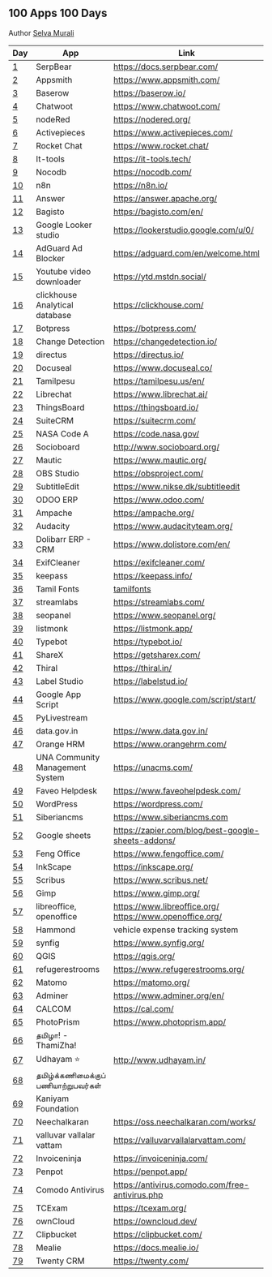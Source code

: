 ## 100 Apps 100 Days

Author [Selva Murali]

| Day  | App                                 | Link                                                         | Source                                               |
| ---- | ----------------------------------- | ------------------------------------------------------------ | ---------------------------------------------------- |
| [1]  | SerpBear                            | <https://docs.serpbear.com/>                                 |                                                      |
| [2]  | Appsmith                            | <https://www.appsmith.com/>                                  | <https://github.com/appsmithorg/appsmith>            |
| [3]  | Baserow                             | <https://baserow.io/>                                        | <https://github.com/bram2w/baserow>                  |
| [4]  | Chatwoot                            | <https://www.chatwoot.com/>                                  | <https://github.com/chatwoot/chatwoot>               |
| [5]  | nodeRed                             | <https://nodered.org/>                                       | <https://github.com/node-red>                        |
| [6]  | Activepieces                        | <https://www.activepieces.com/>                              | <https://github.com/activepieces/activepieces>       |
| [7]  | Rocket Chat                         | <https://www.rocket.chat/>                                   | <https://github.com/RocketChat/Rocket.Chat>          |
| [8]  | It-tools                            | <https://it-tools.tech/>                                     | <https://github.com/CorentinTh/it-tools>             |
| [9]  | Nocodb                              | <https://nocodb.com/>                                        | <https://github.com/nocodb/nocodb>                   |
| [10] | n8n                                 | <https://n8n.io/>                                            | <https://github.com/n8n-io/n8n>                      |
| [11] | Answer                              | <https://answer.apache.org/>                                 | <https://github.com/apache/incubator-answer>         |
| [12] | Bagisto                             | <https://bagisto.com/en/>                                    | <https://github.com/bagisto>                         |
| [13] | Google Looker studio                | <https://lookerstudio.google.com/u/0/>                       |                                                      |
| [14] | AdGuard Ad Blocker                  | <https://adguard.com/en/welcome.html>                        |                                                      |
| [15] | Youtube video downloader            | <https://ytd.mstdn.social/>                                  | <https://github.com/Rudloff/alltube>                 |
| [16] | clickhouse Analytical database      | <https://clickhouse.com/>                                    | <https://github.com/ClickHouse/ClickHouse>           |
| [17] | Botpress                            | <https://botpress.com/>                                      | <https://github.com/botpress/botpress>               |
| [18] | Change Detection                    | <https://changedetection.io/>                                | <https://github.com/dgtlmoon/changedetection.io>     |
| [19] | directus                            | <https://directus.io/>                                       | <https://github.com/directus/directus>               |
| [20] | Docuseal                            | <https://www.docuseal.co/>                                   | <https://github.com/docusealco/docuseal>             |
| [21] | Tamilpesu                           | <https://tamilpesu.us/en/>                                   | <https://github.com/Ezhil-Language-Foundation>       |
| [22] | Librechat                           | <https://www.librechat.ai/>                                  | <https://github.com/danny-avila/LibreChat>           |
| [23] | ThingsBoard                         | <https://thingsboard.io/>                                    | <https://github.com/thingsboard/thingsboard>         |
| [24] | SuiteCRM                            | <https://suitecrm.com/>                                      | <https://github.com/salesagility/SuiteCRM>           |
| [25] | NASA Code A                         | <https://code.nasa.gov/>                                     | <https://github.com/nasa/code-nasa-gov>              |
| [26] | Socioboard                          | <http://www.socioboard.org/>                                 | <https://github.com/socioboard/Socioboard-5.0>       |
| [27] | Mautic                              | <https://www.mautic.org/>                                    | <https://github.com/mautic/mautic>                   |
| [28] | OBS Studio                          | <https://obsproject.com/>                                    | <https://github.com/obsproject/obs-studio>           |
| [29] | SubtitleEdit                        | <https://www.nikse.dk/subtitleedit>                          | <https://github.com/SubtitleEdit>                    |
| [30] | ODOO ERP                            | <https://www.odoo.com/>                                      | <https://github.com/odoo/odoo>                       |
| [31] | Ampache                             | <https://ampache.org/>                                       | <https://github.com/ampache/ampache>                 |
| [32] | Audacity                            | <https://www.audacityteam.org/>                              | <https://github.com/audacity>                        |
| [33] | Dolibarr ERP - CRM                  | <https://www.dolistore.com/en/>                              | <https://github.com/Dolibarr/dolibarr>               |
| [34] | ExifCleaner                         | <https://exifcleaner.com/>                                   |                                                      |
| [35] | keepass                             | <https://keepass.info/>                                      |                                                      |
| [36] | Tamil Fonts                         | [tamilfonts]                                                 | [neechalkaran]                                       |
| [37] | streamlabs                          | <https://streamlabs.com/>                                    | <https://github.com/stream-labs/desktop>             |
| [38] | seopanel                            | <https://www.seopanel.org/>                                  |                                                      |
| [39] | listmonk                            | <https://listmonk.app/>                                      | [listmonk]                                           |
| [40] | Typebot                             | <https://typebot.io/>                                        |                                                      |
| [41] | ShareX                              | <https://getsharex.com/>                                     | <https://github.com/ShareX/ShareX>                   |
| [42] | Thiral                              | <https://thiral.in/>                                         |                                                      |
| [43] | Label Studio                        | <https://labelstud.io/>                                      | [label-studio]                                       |
| [44] | Google App Script                   | <https://www.google.com/script/start/>                       | [google-scripts]                                     |
| [45] | PyLivestream                        |                                                              | [PyLivestream]                                       |
| [46] | data.gov.in                         | <https://www.data.gov.in/>                                   |                                                      |
| [47] | Orange HRM                          | <https://www.orangehrm.com/>                                 | <https://github.com/orangehrm/orangehrm>             |
| [48] | UNA Community Management System     | <https://unacms.com/>                                        | <https://github.com/unacms/una>                      |
| [49] | Faveo Helpdesk                      | <https://www.faveohelpdesk.com/>                             | [faveo-helpdesk]                                     |
| [50] | WordPress                           | <https://wordpress.com/>                                     | [Wordpress]                                          |
| [51] | Siberiancms                         | <https://www.siberiancms.com>                                | [Siberian]                                           |
| [52] | Google sheets                       | <https://zapier.com/blog/best-google-sheets-addons/>         |                                                      |
| [53] | Feng Office                         | <https://www.fengoffice.com/>                                | [fengoffice]                                         |
| [54] | InkScape                            | <https://inkscape.org/>                                      |                                                      |
| [55] | Scribus                             | <https://www.scribus.net/>                                   |                                                      |
| [56] | Gimp                                | <https://www.gimp.org/>                                      |                                                      |
| [57] | libreoffice, openoffice             | <https://www.libreoffice.org/> <https://www.openoffice.org/> |                                                      |
| [58] | Hammond                             | vehicle expense tracking system                              | <https://github.com/akhilrex/hammond>                |
| [59] | synfig                              | <https://www.synfig.org/>                                    | <https://github.com/synfig/synfig/>                  |
| [60] | QGIS                                | <https://qgis.org/>                                          | <https://github.com/qgis/QGIS>                       |
| [61] | refugerestrooms                     | <https://www.refugerestrooms.org/>                           | <https://github.com/RefugeRestrooms/refugerestrooms> |
| [62] | Matomo                              | <https://matomo.org/>                                        | <https://github.com/matomo-org/matomo>               |
| [63] | Adminer                             | <https://www.adminer.org/en/>                                | <https://github.com/vrana/adminer/>                  |
| [64] | CALCOM                              | <https://cal.com/>                                           | <https://github.com/calcom/cal.com>                  |
| [65] | PhotoPrism                          | <https://www.photoprism.app/>                                | <https://github.com/photoprism/photoprism>           |
| [66] | தமிழா! - ThamiZha!                  |                                                              | <https://github.com/thamizha>                        |
| [67] | Udhayam ⭐                          | <http://www.udhayam.in/>                                     |                                                      |
| [68] | தமிழ்க்கணிமைக்குப் பணியாற்றுபவர்கள் |                                                              |                                                      |
| [69] | Kaniyam Foundation                  |                                                              | <https://github.com/KaniyamFoundation>               |
| [70] | Neechalkaran                        | <https://oss.neechalkaran.com/works/>                        |                                                      |
| [71] | valluvar vallalar vattam            | <https://valluvarvallalarvattam.com/>                        |                                                      |
| [72] | Invoiceninja                        | <https://invoiceninja.com/>                                  | <https://github.com/invoiceninja/invoiceninja>       |
| [73] | Penpot                              | <https://penpot.app/>                                        | <https://github.com/penpot/penpot>                   |
| [74] | Comodo Antivirus                    | <https://antivirus.comodo.com/free-antivirus.php>            |                                                      |
| [75] | TCExam                              | <https://tcexam.org/>                                        | <https://github.com/tecnickcom/tcexam>               |
| [76] | ownCloud                            | <https://owncloud.dev/>                                      | <https://github.com/owncloud>                        |
| [77] | Clipbucket                          | <https://clipbucket.com/>                                    |                                                      |
| [78] | Mealie                              | <https://docs.mealie.io/>                                    | <https://github.com/mealie-recipes/mealie>           |
| [79] | Twenty CRM                          | <https://twenty.com/>                                        | <https://github.com/twentyhq/twenty>                 |

[Selva Murali]: https://www.facebook.com/selva.murali
[1]: https://www.facebook.com/share/p/3CZW2Cqc4Xks9Qym/
[2]: https://www.facebook.com/share/p/6eyzLmN8ggXTJUAk/
[3]: https://www.facebook.com/share/p/4dVsWUqsRcz4rVQR/
[4]: https://www.facebook.com/share/p/7zpCJS1EvFEg6KZX/
[5]: https://www.facebook.com/share/p/z66PwsMyg7Qhn5WB/
[6]: https://www.facebook.com/share/p/rJVjDmChWhpvhXg5/
[7]: https://www.facebook.com/share/p/9emqLuudbEp7mkEp/
[8]: https://www.facebook.com/share/p/3p2BxYZKV8hh84KV/
[9]: https://www.facebook.com/selva.murali/posts/pfbid025azn2F1hJ1jkE9DfzaMUrPcitfS6wUt33yksqU8iwqVwM6xfsxhwjhBnzUUG4g3zl
[10]: https://www.facebook.com/share/p/62mady3QBK35ygTC/
[11]: https://www.facebook.com/selva.murali/posts/pfbid024QQucy3EGxHaE8p9zVyqKXq47iipPUKu6kWNTUzNaf2aPDJWozjiwTThfw4VcRuGl
[12]: https://www.facebook.com/selva.murali/posts/pfbid0JiJT2GAnPSE3WPGUJiYa5Ed1fWM9N5p8p1CYv9w7HbncQka5Fv3AfWFKbzi4TA2bl
[13]: https://www.facebook.com/share/p/VMduEwBCFrJYuyrv/
[14]: https://www.facebook.com/selva.murali/posts/pfbid0GxQesB14De6khdfVjZL7FTvTuxi2WKRqzPyZsEyWHt3jh5RE4aXHVV6XuHmnHL8Jl
[15]: https://www.facebook.com/share/p/tNZCo7r4h74GXchh/
[16]: https://www.facebook.com/share/p/tNZCo7r4h74GXchh/
[17]: https://www.facebook.com/share/p/48PEh4EiqpEiYkTn/
[18]: https://www.facebook.com/share/p/zGvWVPg245fBT4fT/
[19]: https://www.facebook.com/share/p/c3rQm5WRrYR7Uk3Q/
[20]: https://www.facebook.com/share/p/tmy3WZUGUPZJcyk9/
[21]: https://www.facebook.com/share/p/Nozz7LFDJMVtQABR/
[22]: https://www.facebook.com/share/p/QbgDTsS4M9iYrRmD/
[23]: https://www.facebook.com/share/p/nPrWuQSBnu3k4xns/
[24]: https://www.facebook.com/share/p/LbCXa7dcRRQUF52r/
[25]: https://www.facebook.com/share/p/THUQ7oNpjBtGyQPo/
[26]: https://www.facebook.com/share/p/p4Q53mTar68SoyJ7/
[27]: https://www.facebook.com/share/p/XU2bZ3eysMbABsJX/
[28]: https://www.facebook.com/share/p/JFT6PPsr2DBBJpug/
[29]: https://www.facebook.com/share/p/P58dzw7NTC5Xrsqv/
[30]: https://www.facebook.com/share/p/7Jk4cMy1JGkWUbfx/
[31]: https://www.facebook.com/share/p/dXtk3fsDxywVLi3j/
[32]: https://www.facebook.com/share/p/5y6ZYRCiq4UxLZz8/
[33]: https://www.facebook.com/share/p/fdnzSs7XcHuF2Zu7/
[34]: https://www.facebook.com/share/p/NoKiVZeDMGYbjyQ3/
[35]: https://www.facebook.com/share/p/q5K3EvFpcLhS59cP/
[36]: https://www.facebook.com/share/p/z1QFvXTKjbWPM6vM/
[37]: https://www.facebook.com/share/p/hEvmmcBm3VG6oRmq/
[38]: https://www.facebook.com/selva.murali/posts/pfbid02oMPLaP9bcuWmoHKF2yzcMRFKDekRUNPXx3UZ47E5dp5eu8oANWyoadcoonBWdxWFl
[39]: https://www.facebook.com/selva.murali/posts/pfbid0ujPczF6CND7mrQiDYmphmTUfGkhzpD95qFzHvCSNaLJuwMUu2aFc13JCU5cPXEbgl
[listmonk]: https://github.com/knadh/listmonk
[40]: https://www.facebook.com/selva.murali/posts/pfbid02p32bfUqawMRAs2nUzjJ4wGG4AEdNJPPGrREtfswWPzqmGiPQL35FDQUDWh5Ut22Jl
[41]: https://www.facebook.com/share/p/3ofnSxDGFVSNu9Jw/
[PyLivestream]: https://github.com/scivision/PyLivestream
[43]: https://www.facebook.com/share/p/QTWn2jYJpsxMeb1q/
[label-studio]: https://github.com/HumanSignal/label-studio/
[44]: https://www.facebook.com/share/p/uc7BefJnzanxHBB9/
[google-scripts]: https://www.labnol.org/internet/google-scripts/28281/
[45]: https://www.facebook.com/share/p/1VUzyQKMko5rpmNB/
[46]: https://www.facebook.com/share/p/wWF5bqkbJsgpkX4R/
[Wordpress]: https://github.com/WordPress/WordPress
[tamilfonts]: https://oss.neechalkaran.com/tamilfonts/
[neechalkaran]: https://oss.neechalkaran.com/
[42]: https://www.facebook.com/selva.murali/posts/pfbid0sbymW7UxkcFiHoyQHcm4fPokYpy4zdiUGTZVYw288G2xEBcLAJ16SteGw1kbbr9Jl
[47]: https://www.facebook.com/share/p/LVNSD3zVVyTJ8vHA/
[48]: https://www.facebook.com/share/p/ekrbweUvD7AegxA4/
[49]: https://www.facebook.com/share/p/vZwDvLWLVExTzGTY/
[faveo-helpdesk]: https://github.com/ladybirdweb/faveo-helpdesk
[50]: https://www.facebook.com/share/p/vmkUMM4wYfCkmA6h/
[51]: https://www.facebook.com/share/p/4mjR7t2A5VHeVpwF/
[52]: https://www.facebook.com/share/p/mseh6z3C1MyxGpRr/
[53]: https://www.facebook.com/share/p/a7vtAz3A7xuADpAW/
[fengoffice]: https://github.com/fengoffice/fengoffice
[54]: https://www.facebook.com/share/p/AJF6Xaz4wQH86YAF/
[Siberian]: https://github.com/Xtraball/Siberian
[55]: https://www.facebook.com/share/p/4G21G4Ha6H3r4mWc/
[56]: https://www.facebook.com/share/p/jrZEX9TduANXAxDa/
[57]: https://www.facebook.com/share/p/nM4mvi93DnopFchh/
[58]: https://www.facebook.com/share/p/UdfbJpK5DsXwXYaW/
[59]: https://www.facebook.com/share/p/twbhjvtsT7GEgeoq/
[60]: https://www.facebook.com/share/p/x1qc7arZXc3Zuzjc/
[61]: https://www.facebook.com/share/p/S14WojN4jnoEiJbD/
[62]: https://www.facebook.com/share/p/9M5XyfZn3MJRD2Jd/
[63]: https://www.facebook.com/share/p/GiEfoH5SqQZPDJ9D/
[64]: https://www.facebook.com/share/p/ZBnurFhTz3cQFuNG/
[65]: https://www.facebook.com/share/p/Xk3RGvuXRbeSogVi/
[66]: https://www.facebook.com/share/p/6zNVP6smq5t1YmG4/
[67]: https://www.facebook.com/share/p/T2GKNH9yLU7UgyUx/
[68]: https://www.facebook.com/share/p/9VRWjV8ZdCKp8Rve/
[69]: https://www.facebook.com/share/p/WaHUdRNncgnjrBNb/
[70]: https://www.facebook.com/share/p/bs166aLPpKWCtkcp/
[71]: https://www.facebook.com/share/p/2htvFHEeUQZzC95y/
[72]: https://www.facebook.com/share/p/hogx2jCMjyBRmAHb/
[73]: https://www.facebook.com/share/p/7oeYiJJBahbQQaGJ/
[74]: https://www.facebook.com/selva.murali/posts/pfbid02EhUXHqAdfPUvD3faPN2dHq7FG5GJAh2iXixp1xsLVzMNwiT5ZFq82bDfLTTzpdWel
[75]: https://www.facebook.com/share/p/9rhZ21EXVLoBN4ko/
[76]: https://www.facebook.com/share/p/JL1UypRRagWNwLsR/
[77]: https://www.facebook.com/share/p/zR63TVTRqMh7u5wW/
[78]: https://www.facebook.com/selva.murali/posts/pfbid0eQDYRMRhy1vxmaWBUDqsvCC3YFSwtpTHNqiFho7s6rj7vKQ4EoroPfL2LXJAND6cl
[79]: https://www.facebook.com/share/p/68LytR8bQ7CEEaJQ/
